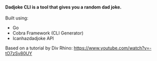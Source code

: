 #### Dadjoke CLI is a tool that gives you a random dad joke.

Built using:
- Go
- Cobra Framework (CLI Generator)
- Icanhazdadjoke API

Based on a tutorial by Div Rhino: https://www.youtube.com/watch?v=-tO7zSv80UY
